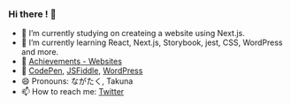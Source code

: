 ### Hi there ! 🐸

- 🔭 I’m currently studying on createing a website using Next.js.
- 🌱 I’m currently learning React, Next.js, Storybook, jest, CSS, WordPress and more.
- 📒 [Achievements - Websites](https://nextjs-website-lemon.vercel.app/works)
- 🔗 [CodePen](https://codepen.io/oreo3/pens/public), [JSFiddle](https://jsfiddle.net/user/takna/fiddles/), [WordPress](https://profiles.wordpress.org/takna/)
- 😄 Pronouns: ながたく, Takuna
- 📫 How to reach me: [Twitter](https://twitter.com/nagai_shouten)
